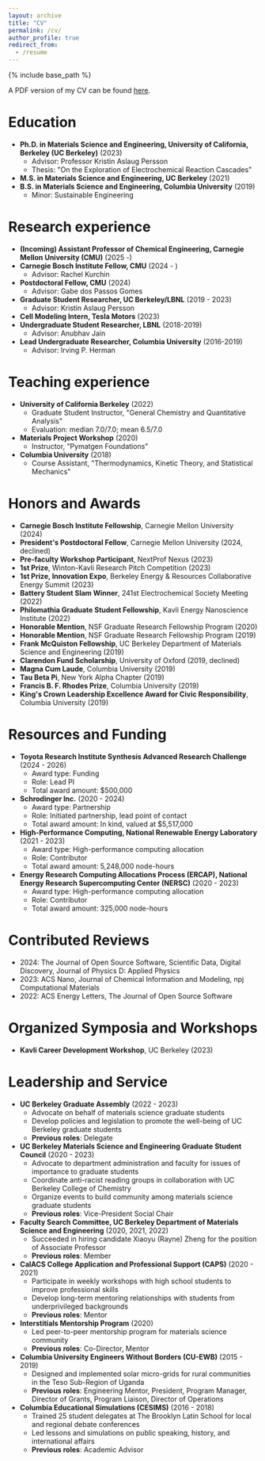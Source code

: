 ```yaml
---
layout: archive
title: "CV"
permalink: /cv/
author_profile: true
redirect_from:
  - /resume
---
```


{% include base_path %}

A PDF version of my CV can be found [here](/files/evan_spotte-smith_cv.pdf).

Education
======

* **Ph.D. in Materials Science and Engineering, University of California, Berkeley (UC Berkeley)** (2023)
  * Advisor: Professor Kristin Aslaug Persson
  * Thesis: "On the Exploration of Electrochemical Reaction Cascades"
* **M.S. in Materials Science and Engineering, UC Berkeley** (2021)
* **B.S. in Materials Science and Engineering, Columbia University** (2019)
  * Minor: Sustainable Engineering

Research experience
======

* **(Incoming) Assistant Professor of Chemical Engineering, Carnegie Mellon University (CMU)** (2025 -)
* **Carnegie Bosch Institute Fellow, CMU** (2024 - )
  * Advisor: Rachel Kurchin
* **Postdoctoral Fellow, CMU** (2024)
  * Advisor: Gabe dos Passos Gomes
* **Graduate Student Researcher, UC Berkeley/LBNL** (2019 - 2023)
  * Advisor: Kristin Aslaug Persson
* **Cell Modeling Intern, Tesla Motors** (2023)
* **Undergraduate Student Researcher, LBNL** (2018-2019)
  * Advisor: Anubhav Jain
* **Lead Undergraduate Researcher, Columbia University** (2016-2019)
  * Advisor: Irving P. Herman
  
Teaching experience
======
* **University of California Berkeley** (2022)
  * Graduate Student Instructor, "General Chemistry and Quantitative Analysis"
  * Evaluation: median 7.0/7.0; mean 6.5/7.0
* **Materials Project Workshop** (2020)
  * Instructor, "Pymatgen Foundations"
* **Columbia University** (2018)
  * Course Assistant, "Thermodynamics, Kinetic Theory, and Statistical Mechanics"
  
Honors and Awards
======

* **Carnegie Bosch Institute Fellowship**, Carnegie Mellon University (2024)
* **President's Postdoctoral Fellow**, Carnegie Mellon University (2024, declined)
* **Pre-faculty Workshop Participant**, NextProf Nexus (2023)
* **1st Prize**, Winton-Kavli Research Pitch Competition (2023)
* **1st Prize, Innovation Expo**, Berkeley Energy & Resources Collaborative Energy Summit (2023)
* **Battery Student Slam Winner**, 241st Electrochemical Society Meeting (2022)
* **Philomathia Graduate Student Fellowship**, Kavli Energy Nanoscience Institute (2022)
* **Honorable Mention**, NSF Graduate Research Fellowship Program (2020)
* **Honorable Mention**, NSF Graduate Research Fellowship Program (2019)
* **Frank McQuiston Fellowship**, UC Berkeley Department of Materials Science and Engineering (2019)
* **Clarendon Fund Scholarship**, University of Oxford (2019, declined)
* **Magna Cum Laude**, Columbia University (2019)
* **Tau Beta Pi**, New York Alpha Chapter (2019)
* **Francis B. F. Rhodes Prize**, Columbia University (2019)
* **King's Crown Leadership Excellence Award for Civic Responsibility**, Columbia University (2019)
  
Resources and Funding
======

* **Toyota Research Institute Synthesis Advanced Research Challenge** (2024 - 2026)
  * Award type: Funding
  * Role: Lead PI
  * Total award amount: $500,000
* **Schrodinger Inc.** (2020 - 2024)
  * Award type: Partnership
  * Role: Initiated partnership, lead point of contact
  * Total award amount: In kind, valued at $5,517,000
* **High-Performance Computing, National Renewable Energy Laboratory** (2021 - 2023)
  * Award type: High-performance computing allocation
  * Role: Contributor
  * Total award amount: 5,248,000 node-hours
* **Energy Research Computing Allocations Process (ERCAP), National Energy Research Supercomputing Center (NERSC)** (2020 - 2023)
  * Award type: High-performance computing allocation
  * Role: Contributor
  * Total award amount: 325,000 node-hours

Contributed Reviews
======

* 2024: The Journal of Open Source Software, Scientific Data, Digital Discovery, Journal of Physics D: Applied Physics
* 2023: ACS Nano, Journal of Chemical Information and Modeling, npj Computational Materials
* 2022: ACS Energy Letters, The Journal of Open Source Software

Organized Symposia and Workshops
======

* **Kavli Career Development Workshop**, UC Berkeley (2023)

Leadership and Service
======

* **UC Berkeley Graduate Assembly** (2022 - 2023)
  * Advocate on behalf of materials science graduate students
  * Develop policies and legislation to promote the well-being of UC Berkeley graduate students
  * **Previous roles**: Delegate
* **UC Berkeley Materials Science and Engineering Graduate Student Council** (2020 - 2023)
  * Advocate to department administration and faculty for issues of importance to graduate students
  * Coordinate anti-racist reading groups in collaboration with UC Berkeley College of Chemistry
  * Organize events to build community among materials science graduate students
  * **Previous roles**: Vice-President Social Chair
* **Faculty Search Committee, UC Berkeley Department of Materials Science and Engineering** (2020, 2021, 2022)
  * Succeeded in hiring candidate Xiaoyu (Rayne) Zheng for the position of Associate Professor
  * **Previous roles**: Member
* **CalACS College Application and Professional Support (CAPS)** (2020 - 2021)
  * Participate in weekly workshops with high school students to improve professional skills
  * Develop long-term mentoring relationships with students from underprivileged backgrounds
  * **Previous roles**: Mentor
* **Interstitials Mentorship Program** (2020)
  * Led peer-to-peer mentorship program for materials science community
  * **Previous roles**: Co-Director, Mentor
* **Columbia University Engineers Without Borders (CU-EWB)** (2015 - 2019)
  * Designed and implemented solar micro-grids for rural communities in the Teso Sub-Region of Uganda
  * **Previous roles**: Engineering Mentor, President, Program Manager, Director of Grants, Program Liaison, Director of Operations
* **Columbia Educational Simulations (CESIMS)** (2016 - 2018)
  * Trained 25 student delegates at The Brooklyn Latin School for local and regional debate conferences
  * Led lessons and simulations on public speaking, history, and international affairs
  * **Previous roles**: Academic Advisor